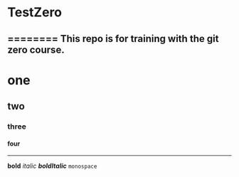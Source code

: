 # TestZero
========
This repo is for training with the git zero course.
-------------------------
# one 
## two
### three
#### four
--------------------------
**bold**
_italic_
**_boldItalic_**
`monospace`
